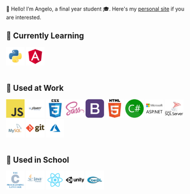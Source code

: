 👋 Hello! I’m Angelo, a final year student 🎓. Here's my [personal site][1] if you are interested.

## 🌱 Currently Learning
<code><img height="50" src="https://raw.githubusercontent.com/github/explore/main/topics/python/python.png"></code>
<code><img height="50" src="https://raw.githubusercontent.com/github/explore/main/topics/angular/angular.png"></code>
<br>
<br>
## 🧰 Used at Work

<code><img height="50" src="https://raw.githubusercontent.com/github/explore/main/topics/javascript/javascript.png"></code>
<code><img height="50" src="https://raw.githubusercontent.com/github/explore/main/topics/jquery/jquery.png"></code>
<code><img height="50" src="https://raw.githubusercontent.com/github/explore/main/topics/css/css.png"></code>
<code><img height="50" src="https://raw.githubusercontent.com/github/explore/main/topics/sass/sass.png"></code>
<code><img height="50" src="https://raw.githubusercontent.com/github/explore/main/topics/bootstrap/bootstrap.png"></code>
<code><img height="50" src="https://raw.githubusercontent.com/github/explore/main/topics/html/html.png"></code>
<code><img height="50" src="https://raw.githubusercontent.com/github/explore/main/topics/csharp/csharp.png"></code>
<code><img height="50" src="https://raw.githubusercontent.com/github/explore/main/topics/aspnet/aspnet.png"></code>
<code><img height="50" src="https://raw.githubusercontent.com/github/explore/main/topics/sql-server/sql-server.png"></code>
<code><img height="50" src="https://raw.githubusercontent.com/github/explore/main/topics/mysql/mysql.png"></code>
<code><img height="50" src="https://raw.githubusercontent.com/github/explore/main/topics/git/git.png"></code>
<code><img height="50" src="https://raw.githubusercontent.com/github/explore/main/topics/azure/azure.png"></code>
<br>
<br>

## 🧰 Used in School

<code><img height="50" src="https://raw.githubusercontent.com/github/explore/main/topics/c/c.png"></code>
<code><img height="50" src="https://raw.githubusercontent.com/github/explore/main/topics/java/java.png"></code>
<code><img height="50" src="https://raw.githubusercontent.com/github/explore/main/topics/react/react.png"></code>
<code><img height="50" src="https://raw.githubusercontent.com/github/explore/main/topics/unity/unity.png"></code>
<code><img height="50" src="https://raw.githubusercontent.com/github/explore/main/topics/opengl/opengl.png"></code>
<br>
<br>

[1]:https://angeloryndon.com
<!---
- 👀 I’m interested in ...
-  I’m currently learning ...
- 💞️ I’m looking to collaborate on ...
- 📫 How to reach me ...
--->
